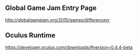 ## Global Game Jam Entry Page
http://globalgamejam.org/2015/games/differencevr

## Oculus Runtime 
https://developer.oculus.com/downloads/#version=0.4.4-beta
